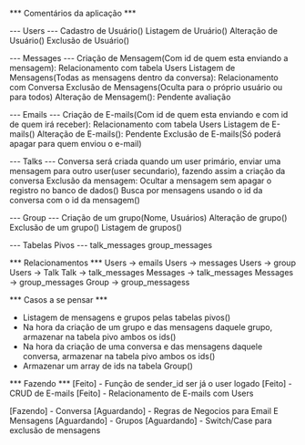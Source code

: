 *** Comentários da aplicação ***

--- Users ---
Cadastro de Usuário()
Listagem de Uruário()
Alteração de Usuário()
Exclusão de Usuário()

--- Messages ---
Criação de Mensagem(Com id de quem esta enviando a mensagem): Relacionamento com tabela Users
Listagem de Mensagens(Todas as mensagens dentro da conversa): Relacionamento com Conversa
Exclusão de Mensagens(Oculta para o próprio usuário ou para todos)
Alteração de Mensagem(): Pendente avaliação

--- Emails ---
Criação de E-mails(Com id de quem esta enviando e com id de quem irá receber): Relacionamento com tabela Users
Listagem de E-mails()
Alteração de E-mails(): Pendente
Exclusão de E-mails(Só poderá apagar para quem enviou o e-mail)

--- Talks --- 
Conversa será criada quando um user primário, enviar uma mensagem para outro user(user secundario), fazendo assim a criação da conversa
Exclusão da mensagem: Ocultar a mensagem sem apagar o registro no banco de dados()
Busca por mensagens usando o id da conversa com o id da mensagem()

--- Group --- 
Criação de um grupo(Nome, Usuários)
Alteração de grupo()
Exclusão de um grupo()
Listagem de grupos()

--- Tabelas Pivos ---
talk_messages
group_messages

*** Relacionamentos ***
Users -> emails
Users -> messages
Users -> group
Users -> Talk
Talk -> talk_messages
Messages -> talk_messages
Messages -> group_messages
Group -> group_messagess

*** Casos a se pensar ***

- Listagem de mensagens e grupos pelas tabelas pivos()
- Na hora da criação de um grupo e das mensagens daquele grupo, armazenar na tabela pivo ambos os ids()
- Na hora da criação de uma conversa e das mensagens daquele conversa, armazenar na tabela pivo ambos os ids()
- Armazenar um array de ids na tabela Group()


*** Fazendo ***
[Feito] - Função de sender_id ser já o user logado
[Feito] - CRUD de E-mails
[Feito] - Relacionamento de E-mails com Users

[Fazendo] - Conversa
[Aguardando] - Regras de Negocios para Email E Mensagens
[Aguardando] - Grupos
[Aguardando] - Switch/Case para exclusão de mensagens
